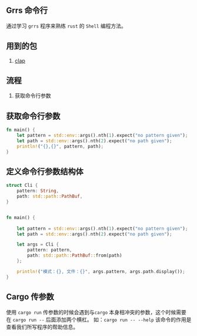 ## Grrs 命令行

通过学习 `grrs` 程序来熟练 `rust` 的 `Shell` 编程方法。

## 用到的包
1. [clap](https://crates.io/crates/clap "clap 命令行解析器")

## 流程
1. 获取命令行参数


## 获取命令行参数

```rust
fn main() {
    let pattern = std::env::args().nth(1).expect("no pattern given");
    let path = std::env::args().nth(2).expect("no path given");
    println!("{},{}", pattern, path);
}  
```
## 定义命令行参数结构体
```rust
struct Cli {
    pattern: String,
    path: std::path::PathBuf,
}


fn main() {
    
    let pattern = std::env::args().nth(1).expect("no pattern given");
    let path = std::env::args().nth(2).expect("no path given");

    let args = Cli {
        pattern: pattern,
        path: std::path::PathBuf::from(path)
    };

    println!("模式：{}, 文件：{}", args.pattern, args.path.display());
}
```

## Cargo 传参数
使用 `cargo run` 传参数的时候会遇到与`cargo` 本身相冲突的参数，这个时候需要在 `cargo run --` 后面添加两个横杠。
如：`cargo run -- --help` 该命令的作用是查看我们所写程序的帮助信息。

